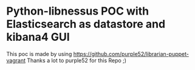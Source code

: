 # Python-libnessus POC with Elasticsearch as datastore and kibana4 GUI

This poc is made by using https://github.com/purple52/librarian-puppet-vagrant
Thanks a lot to purple52 for this Repo ;)

